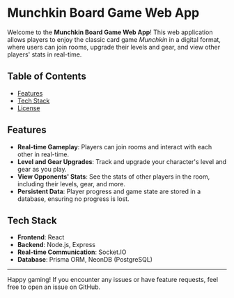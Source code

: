 # Munchkin Board Game Web App

Welcome to the **Munchkin Board Game Web App**! This web application allows players to enjoy the classic card game *Munchkin* in a digital format, where users can join rooms, upgrade their levels and gear, and view other players' stats in real-time.

## Table of Contents

- [Features](#features)
- [Tech Stack](#tech-stack)
- [License](#license)

## Features

- **Real-time Gameplay**: Players can join rooms and interact with each other in real-time.
- **Level and Gear Upgrades**: Track and upgrade your character's level and gear as you play.
- **View Opponents' Stats**: See the stats of other players in the room, including their levels, gear, and more.
- **Persistent Data**: Player progress and game state are stored in a database, ensuring no progress is lost.

## Tech Stack

- **Frontend**: React
- **Backend**: Node.js, Express
- **Real-time Communication**: Socket.IO
- **Database**: Prisma ORM, NeonDB (PostgreSQL)

---

Happy gaming! If you encounter any issues or have feature requests, feel free to open an issue on GitHub.
